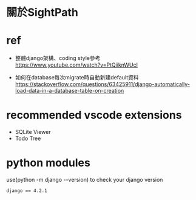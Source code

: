 # 關於SightPath

# ref
- 整體django架構、coding style參考  
https://www.youtube.com/watch?v=PtQiiknWUcI

- 如何在database每次migrate時自動新建default資料  
https://stackoverflow.com/questions/63425911/django-automatically-load-data-in-a-database-table-on-creation

# recommended vscode extensions 
* SQLite Viewer  
* Todo Tree

# python modules
use(python -m django --version) to check your django version
```
django == 4.2.1
```


